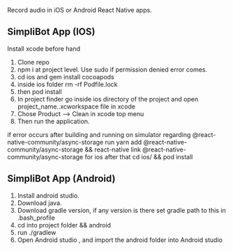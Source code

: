 Record audio in iOS or Android React Native apps.

##  SimpliBot App (IOS)
Install xcode before hand
1. Clone repo
2. npm i at project level. Use sudo if permission denied error comes.
3. cd ios and gem install cocoapods
4. inside ios folder rm -rf Podfile.lock
5. then pod install
6. In project finder go inside ios directory of the project and open project_name..xcworkspace
file in xcode
7. Chose Product --> Clean in xcode top menu
8. Then run the application.

if error occurs after building and running on simulator regarding @react-native-community/async-storage
run yarn add @react-native-community/async-storage && react-native link @react-native-community/async-storage
for ios after that cd ios/ && pod install

##  SimpliBot App (Android)
1. Install android studio.
2. Download java.
3. Download gradle version, if any version is there set gradle path to this in .bash_profile
4. cd into project folder && android
5. run ./gradlew
6. Open Android studio , and import the android folder into Android studio


